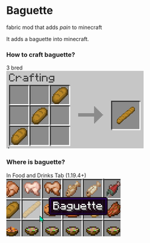 # Baguette
fabric mod that adds *pain* to minecraft 

It adds a baguette into minecraft.

### How to craft baguette?
3 bred  
![Craft](images/baguette_in_crafting_table.png)

### Where is baguette?
In Food and Drinks Tab (1.19.4+)  
![Inventory](images/baguette_in_inventory.png)